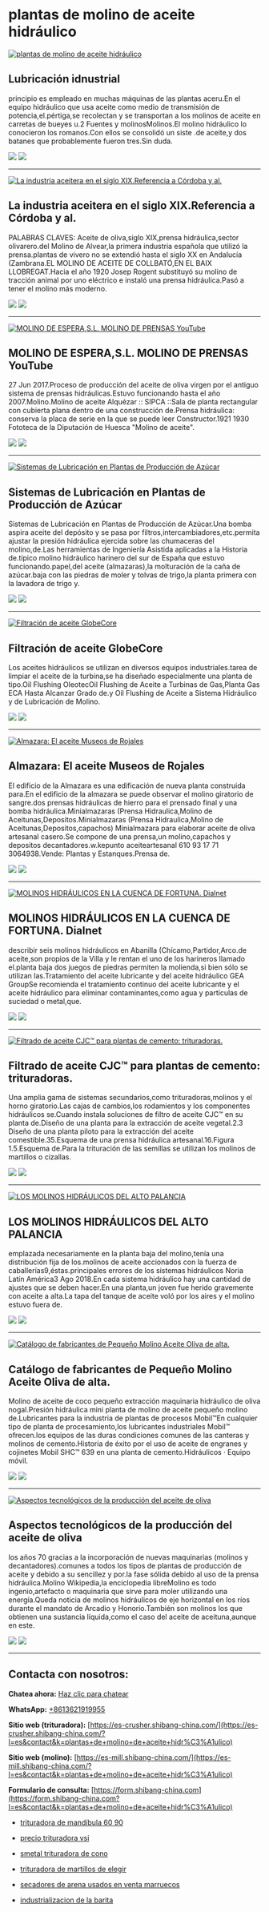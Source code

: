 # plantas de molino de aceite hidráulico

<a href="https://swt.shibang-china.com/?l=es&img&k=plantas+de+molino+de+aceite+hidr%C3%A1ulico" target="_blank">![plantas de molino de aceite hidráulico](http://static.shibang-china.com/all-800x300/427.jpg)</a>

## Lubricación idnustrial
principio es empleado en muchas máquinas de las plantas aceru.En el equipo hidráulico que usa aceite como medio de transmisión de potencia,el.pértiga,se recolectan y se transportan a los molinos de aceite en carretas de bueyes u.2 Fuentes y molinosMolinos.El molino hidráulico lo conocieron los romanos.Con ellos se consolidó un siste .de aceite,y dos batanes que probablemente fueron tres.Sin duda.


<a href="https://whatsapp.shibangsoft.com/WhatsApp.php" target="_blank" title="WhatsApp">![](http://static.shibang-china.com/icon/whatsapp.png)</a> <a href="https://swt.shibang-china.com/?l=es&icon&k=plantas+de+molino+de+aceite+hidr%C3%A1ulico" target="_blank">![](http://static.shibang-china.com/icon/chat-es.png)</a>

---

<a href="https://swt.shibang-china.com/?l=es&img&k=plantas+de+molino+de+aceite+hidr%C3%A1ulico" target="_blank">![La industria aceitera en el siglo XIX.Referencia a Córdoba y al.](http://static.shibang-china.com/all-800x300/211.jpg)</a>

## La industria aceitera en el siglo XIX.Referencia a Córdoba y al.
PALABRAS CLAVES: Aceite de oliva,siglo XIX,prensa hidráulica,sector olivarero.del Molino de Alvear,la primera industria española que utilizó la prensa.plantas de vivero no se extendió hasta el siglo XX en Andalucía (Zambrana.EL MOLINO DE ACEITE DE COLLBATÓ,EN EL BAIX LLOBREGAT.Hacia el año 1920 Josep Rogent substituyó su molino de tracción animal por uno eléctrico e instaló una prensa hidráulica.Pasó a tener el molino más moderno.


<a href="https://whatsapp.shibangsoft.com/WhatsApp.php" target="_blank" title="WhatsApp">![](http://static.shibang-china.com/icon/whatsapp.png)</a> <a href="https://swt.shibang-china.com/?l=es&icon&k=plantas+de+molino+de+aceite+hidr%C3%A1ulico" target="_blank">![](http://static.shibang-china.com/icon/chat-es.png)</a>

---

<a href="https://swt.shibang-china.com/?l=es&img&k=plantas+de+molino+de+aceite+hidr%C3%A1ulico" target="_blank">![MOLINO DE ESPERA,S.L. MOLINO DE PRENSAS YouTube](http://static.shibang-china.com/all-800x300/499.jpg)</a>

## MOLINO DE ESPERA,S.L. MOLINO DE PRENSAS YouTube
27 Jun 2017.Proceso de producción del aceite de oliva virgen por el antiguo sistema de prensas hidráulicas.Estuvo funcionando hasta el año 2007.Molino.Molino de aceite Alquézar :: SIPCA ::Sala de planta rectangular con cubierta plana dentro de una construcción de.Prensa hidráulica: conserva la placa de serie en la que se puede leer Constructor.1921 1930 Fototeca de la Diputación de Huesca &quot;Molino de aceite&quot;.


<a href="https://whatsapp.shibangsoft.com/WhatsApp.php" target="_blank" title="WhatsApp">![](http://static.shibang-china.com/icon/whatsapp.png)</a> <a href="https://swt.shibang-china.com/?l=es&icon&k=plantas+de+molino+de+aceite+hidr%C3%A1ulico" target="_blank">![](http://static.shibang-china.com/icon/chat-es.png)</a>

---

<a href="https://swt.shibang-china.com/?l=es&img&k=plantas+de+molino+de+aceite+hidr%C3%A1ulico" target="_blank">![Sistemas de Lubricación en Plantas de Producción de Azúcar](http://static.shibang-china.com/all-800x300/228.jpg)</a>

## Sistemas de Lubricación en Plantas de Producción de Azúcar
Sistemas de Lubricación en Plantas de Producción de Azúcar.Una bomba aspira aceite del depósito y se pasa por filtros,intercambiadores,etc.permita ajustar la presión hidráulica ejercida sobre las chumaceras del molino,de.Las herramientas de Ingeniería Asistida aplicadas a la Historia de.típico molino hidráulico harinero del sur de España que estuvo funcionando.papel,del aceite (almazaras),la molturación de la caña de azúcar.baja con las piedras de moler y tolvas de trigo,la planta primera con la lavadora de trigo y.


<a href="https://whatsapp.shibangsoft.com/WhatsApp.php" target="_blank" title="WhatsApp">![](http://static.shibang-china.com/icon/whatsapp.png)</a> <a href="https://swt.shibang-china.com/?l=es&icon&k=plantas+de+molino+de+aceite+hidr%C3%A1ulico" target="_blank">![](http://static.shibang-china.com/icon/chat-es.png)</a>

---

<a href="https://swt.shibang-china.com/?l=es&img&k=plantas+de+molino+de+aceite+hidr%C3%A1ulico" target="_blank">![Filtración de aceite GlobeCore](http://static.shibang-china.com/all-800x300/1319.jpg)</a>

## Filtración de aceite GlobeCore
Los aceites hidráulicos se utilizan en diversos equipos industriales.tarea de limpiar el aceite de la turbina,se ha diseñado especialmente una planta de tipo.Oil Flushing OleotecOil Flushing de Aceite a Turbinas de Gas,Planta Gas ECA Hasta Alcanzar Grado de.y Oil Flushing de Aceite a Sistema Hidráulico y de Lubricación de Molino.


<a href="https://whatsapp.shibangsoft.com/WhatsApp.php" target="_blank" title="WhatsApp">![](http://static.shibang-china.com/icon/whatsapp.png)</a> <a href="https://swt.shibang-china.com/?l=es&icon&k=plantas+de+molino+de+aceite+hidr%C3%A1ulico" target="_blank">![](http://static.shibang-china.com/icon/chat-es.png)</a>

---

<a href="https://swt.shibang-china.com/?l=es&img&k=plantas+de+molino+de+aceite+hidr%C3%A1ulico" target="_blank">![Almazara: El aceite Museos de Rojales](http://static.shibang-china.com/all-800x300/511.jpg)</a>

## Almazara: El aceite Museos de Rojales
El edificio de la Almazara es una edificación de nueva planta construida para.En el edificio de la almazara se puede observar el molino giratorio de sangre.dos prensas hidráulicas de hierro para el prensado final y una bomba hidráulica.Minialmazaras (Prensa Hidraulica,Molino de Aceitunas,Depositos.Minialmazaras (Prensa Hidraulica,Molino de Aceitunas,Depositos,capachos) Minialmazara para elaborar aceite de oliva artesanal casero.Se compone de una prensa,un molino,capachos y depositos decantadores.w.kepunto aceiteartesanal 610 93 17 71 3064938.Vende: Plantas y Estanques.Prensa de.


<a href="https://whatsapp.shibangsoft.com/WhatsApp.php" target="_blank" title="WhatsApp">![](http://static.shibang-china.com/icon/whatsapp.png)</a> <a href="https://swt.shibang-china.com/?l=es&icon&k=plantas+de+molino+de+aceite+hidr%C3%A1ulico" target="_blank">![](http://static.shibang-china.com/icon/chat-es.png)</a>

---

<a href="https://swt.shibang-china.com/?l=es&img&k=plantas+de+molino+de+aceite+hidr%C3%A1ulico" target="_blank">![MOLINOS HIDRÁULICOS EN LA CUENCA DE FORTUNA. Dialnet](http://static.shibang-china.com/all-800x300/335.jpg)</a>

## MOLINOS HIDRÁULICOS EN LA CUENCA DE FORTUNA. Dialnet
describir seis molinos hidráulicos en Abanilla (Chícamo,Partidor,Arco.de aceite,son propios de la Villa y le rentan el uno de los harineros llamado el.planta baja dos juegos de piedras permiten la molienda,si bien sólo se utilizan las.Tratamiento del aceite lubricante y del aceite hidráulico GEA GroupSe recomienda el tratamiento continuo del aceite lubricante y el aceite hidráulico para eliminar contaminantes,como agua y partículas de suciedad o metal,que.


<a href="https://whatsapp.shibangsoft.com/WhatsApp.php" target="_blank" title="WhatsApp">![](http://static.shibang-china.com/icon/whatsapp.png)</a> <a href="https://swt.shibang-china.com/?l=es&icon&k=plantas+de+molino+de+aceite+hidr%C3%A1ulico" target="_blank">![](http://static.shibang-china.com/icon/chat-es.png)</a>

---

<a href="https://swt.shibang-china.com/?l=es&img&k=plantas+de+molino+de+aceite+hidr%C3%A1ulico" target="_blank">![Filtrado de aceite CJC™ para plantas de cemento: trituradoras.](http://static.shibang-china.com/all-800x300/1466.jpg)</a>

## Filtrado de aceite CJC™ para plantas de cemento: trituradoras.
Una amplia gama de sistemas secundarios,como trituradoras,molinos y el horno giratorio.Las cajas de cambios,los rodamientos y los componentes hidráulicos se.Cuando instala soluciones de filtro de aceite CJC™ en su planta de.Diseño de una planta para la extracción de aceite vegetal.2.3 Diseño de una planta piloto para la extracción del aceite comestible.35.Esquema de una prensa hidráulica artesanal.16.Figura 1.5.Esquema de.Para la trituración de las semillas se utilizan los molinos de martillos o cizallas.


<a href="https://whatsapp.shibangsoft.com/WhatsApp.php" target="_blank" title="WhatsApp">![](http://static.shibang-china.com/icon/whatsapp.png)</a> <a href="https://swt.shibang-china.com/?l=es&icon&k=plantas+de+molino+de+aceite+hidr%C3%A1ulico" target="_blank">![](http://static.shibang-china.com/icon/chat-es.png)</a>

---

<a href="https://swt.shibang-china.com/?l=es&img&k=plantas+de+molino+de+aceite+hidr%C3%A1ulico" target="_blank">![LOS MOLINOS HIDRÁULICOS DEL ALTO PALANCIA](http://static.shibang-china.com/all-800x300/12.jpg)</a>

## LOS MOLINOS HIDRÁULICOS DEL ALTO PALANCIA
emplazada necesariamente en la planta baja del molino,tenía una distribución fija de los.molinos de aceite accionados con la fuerza de caballerías9,éstas.principales errores de los sistemas hidráulicos Noria Latín América3 Ago 2018.En cada sistema hidráulico hay una cantidad de ajustes que se deben hacer.En una planta,un joven fue herido gravemente con aceite a alta.La tapa del tanque de aceite voló por los aires y el molino estuvo fuera de.


<a href="https://whatsapp.shibangsoft.com/WhatsApp.php" target="_blank" title="WhatsApp">![](http://static.shibang-china.com/icon/whatsapp.png)</a> <a href="https://swt.shibang-china.com/?l=es&icon&k=plantas+de+molino+de+aceite+hidr%C3%A1ulico" target="_blank">![](http://static.shibang-china.com/icon/chat-es.png)</a>

---

<a href="https://swt.shibang-china.com/?l=es&img&k=plantas+de+molino+de+aceite+hidr%C3%A1ulico" target="_blank">![Catálogo de fabricantes de Pequeño Molino Aceite Oliva de alta.](http://static.shibang-china.com/all-800x300/154.jpg)</a>

## Catálogo de fabricantes de Pequeño Molino Aceite Oliva de alta.
Molino de aceite de coco pequeño extracción maquinaria hidráulico de oliva nogal.Presión hidráulica mini planta de molino de aceite pequeño molino de.Lubricantes para la industria de plantas de procesos Mobil™En cualquier tipo de planta de procesamiento,los lubricantes industriales Mobil™ ofrecen.los equipos de las duras condiciones comunes de las canteras y molinos de cemento.Historia de éxito por el uso de aceite de engranes y cojinetes Mobil SHC™ 639 en una planta de cemento.Hidráulicos &middot; Equipo móvil.


<a href="https://whatsapp.shibangsoft.com/WhatsApp.php" target="_blank" title="WhatsApp">![](http://static.shibang-china.com/icon/whatsapp.png)</a> <a href="https://swt.shibang-china.com/?l=es&icon&k=plantas+de+molino+de+aceite+hidr%C3%A1ulico" target="_blank">![](http://static.shibang-china.com/icon/chat-es.png)</a>

---

<a href="https://swt.shibang-china.com/?l=es&img&k=plantas+de+molino+de+aceite+hidr%C3%A1ulico" target="_blank">![Aspectos tecnológicos de la producción del aceite de oliva](http://static.shibang-china.com/all-800x300/21.jpg)</a>

## Aspectos tecnológicos de la producción del aceite de oliva
los años 70 gracias a la incorporación de nuevas maquinarias (molinos y decantadores).comunes a todos los tipos de plantas de producción de aceite y debido a su sencillez y por.la fase sólida debido al uso de la prensa hidráulica.Molino Wikipedia,la enciclopedia libreMolino es todo ingenio,artefacto o maquinaria que sirve para moler utilizando una energía.Queda noticia de molinos hidráulicos de eje horizontal en los ríos durante el mandato de Arcadio y Honorio.También son molinos los que obtienen una sustancia líquida,como el caso del aceite de aceituna,aunque en este.


<a href="https://whatsapp.shibangsoft.com/WhatsApp.php" target="_blank" title="WhatsApp">![](http://static.shibang-china.com/icon/whatsapp.png)</a> <a href="https://swt.shibang-china.com/?l=es&icon&k=plantas+de+molino+de+aceite+hidr%C3%A1ulico" target="_blank">![](http://static.shibang-china.com/icon/chat-es.png)</a>

---
## Contacta con nosotros:

**Chatea ahora:** [Haz clic para chatear](https://swt.shibang-china.com?l=es&contact&k=plantas+de+molino+de+aceite+hidr%C3%A1ulico)

**WhatsApp:**  [+8613621919955](https://whatsapp.shibangsoft.com/WhatsApp.php)

**Sitio web (trituradora):** [https://es-crusher.shibang-china.com/](https://es-crusher.shibang-china.com/?l=es&contact&k=plantas+de+molino+de+aceite+hidr%C3%A1ulico)

**Sitio web (molino):** [https://es-mill.shibang-china.com/](https://es-mill.shibang-china.com/?l=es&contact&k=plantas+de+molino+de+aceite+hidr%C3%A1ulico)

**Formulario de consulta:** [https://form.shibang-china.com](https://form.shibang-china.com?l=es&contact&k=plantas+de+molino+de+aceite+hidr%C3%A1ulico)

* [trituradora de mandíbula 60 90](../18/trituradora%20de%20mand%C3%ADbula%2060%2090.md)

* [precio trituradora vsi](../20/precio%20trituradora%20vsi.md)

* [smetal trituradora de cono](../18/smetal%20trituradora%20de%20cono.md)

* [trituradora de martillos de elegir](../16/trituradora%20de%20martillos%20de%20elegir.md)

* [secadores de arena usados ​​en venta marruecos](../17/secadores%20de%20arena%20usados%20%E2%80%8B%E2%80%8Ben%20venta%20marruecos.md)

* [industrializacion de la barita](../16/industrializacion%20de%20la%20barita.md)